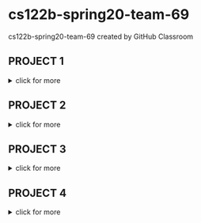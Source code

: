 # cs122b-spring20-team-69
cs122b-spring20-team-69 created by GitHub Classroom

## PROJECT 1
<details><summary>click for more</summary>
  
## VIDEO
Link: https://youtu.be/j0mx1oNTue0

## DEPLOYMENT
1) Clone this Git repo
2) Create database and its tables
3) Import data into database
4) Change to correct MySQL credentials in application.properties (in cs122b-spring20-team-69/fabflix-backend/src/main/resources)
5) Build .war in fabflix-backend/ directory 
<code>mvn package</code>
6) Copy .war file to ~/tomcat/webapps
<code>cp ./target/*.war /home/ubuntu/tomcat/webapps</code>
7) Navigate to fabflix-frontend/ directory
8) Run <code>npm install</code>
9) Run <code>ng build --base-href=. --prod</code>
10) Go to dist/ directory in the same directory
11) Rename directory if desired; default is fabflix-frontend
12) Copy directory to ~/tomcat/webapps
<code>cp <name_of_directory> /home/ubuntu/tomcat/webapps</code>
13) Navigate to ~/tomcat/webapps
14) Rename fabflix-0.0.1-SNAPSHOT.war to fabflix-backend.war
15) In browser, navigate to Tomcat manager page at ec2-54-68-162-171.us-west-2.compute.amazonaws.com:8080/manager/html
16) Click on "/fabflix" under "Paths"

## CONTRIBUTION
- John: Frontend/Angular coding and setup 
- Alexis: Backend/Spring Boot JDBC coding and setup
</details>

## PROJECT 2
<details><summary>click for more</summary>

## VIDEO
Link: https://youtu.be/IjvZFraVNKs
- Demo was done on 4/28/20, but sales entries were 4/29/20, due to time of server instance
- At the last few minutes, had to use MySQL CLI to correctly query for the sales records

## DEPLOYMENT
1) Prepare database and tables
2) Clone this Git Repo
3) Change to correct MySQL credentials in cs122b-spring20-team-69/fabflix-backend/src/main/resources/application.properties
4) Build .war in fabflix-backend/ directory 
<code>mvn package</code>
5) Copy .war file to ~/tomcat/webapps
<code>cp ./target/*.war /home/ubuntu/tomcat/webapps</code>
6) Navigate to fabflix-frontend/ directory
7) Run <code>npm install</code>
8) Run <code>ng build --base-href=. --prod</code>
9) Go to dist/ directory in the same directory
10) Rename directory if desired; default is fabflix-frontend
11) Copy directory to ~/tomcat/webapps
<code>cp <name_of_directory> /home/ubuntu/tomcat/webapps</code>
12) Navigate to ~/tomcat/webapps
13) Rename fabflix-0.0.1-SNAPSHOT.war to fabflix-backend.war
14) In browser, navigate to Tomcat manager page at ec2-54-68-162-171.us-west-2.compute.amazonaws.com:8080/manager/html
15) Click on "/fabflix" under "Paths"

## SUBSTRING MATCH DESIGN
We implemented the substring matching using the ".... LIKE %substring%" method.

## CONTRIBUTIONS
- John: Browse By Genre and Title, Movie List functionalities, Cart
- Alexis: HTML for most, CSS for all; Login, Checkout, Post Payment
</details>

## PROJECT 3
<details><summary>click for more</summary>
## VIDEO
Note: The parser successfully finished, but afterwards, near the end of the demo our database connection was lost and our site wouldn't load results where it previously did as seen in the video. We apologize for this and are uploading whatever is relevant.

Link: https://drive.google.com/open?id=1g8g-FTEfmuYspeVtGtnn8RDDmDMsq7yi

## DEPLOYMENT
1) Prepare database and tables
2) Clone this Git Repo
3) Copy correct MySQL credentials into cs122b-spring20-team-69/fabflix-backend/src/main/resources
<code> cp ~/application.properties ~/cs122b-spring20-team-69/fabflix-backend/src/main/resources </code>
4) cd into backedn directory
<code>cd ~/cs122b-spring20-team-69/fabflix-backend </code>
5) Build .war in fabflix-backend/ directory 
<code>mvn clean package</code>
5) Copy .war file to ~/tomcat/webapps
<code>cp ./target/*.war /home/ubuntu/tomcat/webapps</code>
6) cd into frontend directory
<code>cd  ~/cs122b-spring20-team-69/fabflix-frontend</code>
7) Install dependencies
Run <code>npm install</code>
8) Build files
Run <code>ng build --base-href=. --prod</code>
9) cd into target file directory
<code>cd dist</code>
10) Rename the directory to fabflix
11) Create WEB-INF directory in fabflix/
<code>mkdir fabflix/WEB-INF</code>
12) Copy web.xml into fabflix/WEB-INF
<code>cp ~/web.xml ./WEB-INF</code>
13) Copy fabflix/ directory into ~/tomcat/webapps
<code>cp fabflix /home/ubuntu/tomcat/webapps</code>
14) cd to ~/tomcat/webapps
<code>cd ~/tomcat/webapps</code>
15) Rename fabflix-0.0.1-SNAPSHOT.war to fabflix-backend.war
<code>mv fabflix-0.0.1-SHANPSHOT.war fabflix-backend.war</code>
16) Wait until fabflix-backend directory exists
17) Copy web.xml into fabflix-backend/WEB-INF
<code>cp ~/web.xml fabflix-backend/WEB-INF</code>
18) In browser, navigate to Tomcat manager page at ec2-54-68-162-171.us-west-2.compute.amazonaws.com:8080/manager/html
19) Click on "/fabflix" under "Paths"

## PREPARED STATEMENTS
- All prepared statements can be found in the following files:
1. JdbcMovieRepository (https://github.com/UCI-Chenli-teaching/cs122b-spring20-team-69/blob/master/fabflix-backend/src/main/java/com/fabflix/fabflix/repository/JdbcMovieRepository.java)
2. MovieParser (https://github.com/UCI-Chenli-teaching/cs122b-spring20-team-69/blob/master/fabflix-backend/src/main/java/com/fabflix/fabflix/MovieParser.java)
3. StarParser (https://github.com/UCI-Chenli-teaching/cs122b-spring20-team-69/blob/master/fabflix-backend/src/main/java/com/fabflix/fabflix/StarParser.java)
4. CastParser (https://github.com/UCI-Chenli-teaching/cs122b-spring20-team-69/blob/master/fabflix-backend/src/main/java/com/fabflix/fabflix/CastParser.java)

## PARSING OPTIMIZATIONS
1. Validating data as they're found when parsing any XML, we make checks at each stage before passing on the data to the next, until it's created and fully processed to store into a List to later iterate over to add to our database;
2. Gather genres within xml, normalize them using the given key, then using that to generate a subset of genres not already included in table and then adding them to the database in a separate function. This prevents us having to check if the genre found already exists in our genres table for each movie.

## DATA INCONSISTENCIES REPORT
- All XML inconsistencies reported to user through console.

## CONTRIBUTIONS
John: HTTPS, Encryption, Dashboard
Alexis: ReCAPTCHA, Stored Procedure, XML
</details>

## PROJECT 4
<details><summary>click for more</summary>
## VIDEO
Link: 

## DEPLOYMENT: Webpage
1) Prepare database and tables
2) Clone this Git Repo
3) Copy correct MySQL credentials into cs122b-spring20-team-69/fabflix-backend/src/main/resources
<code> cp ~/application.properties ~/cs122b-spring20-team-69/fabflix-backend/src/main/resources </code>
4) cd into backend directory
<code>cd ~/cs122b-spring20-team-69/fabflix-backend </code>
5) Build .war in fabflix-backend/ directory 
<code>mvn clean package</code>
5) Copy .war file to ~/tomcat/webapps
<code>cp ./target/*.war /home/ubuntu/tomcat/webapps</code>
6) cd into frontend directory
<code>cd  ~/cs122b-spring20-team-69/fabflix-frontend</code>
7) Install dependencies
Run <code>npm install</code>
8) Build files
Run <code>ng build --base-href=. --prod</code>
9) cd into target file directory
<code>cd dist</code>
10) Rename the directory to fabflix
11) Create WEB-INF directory in fabflix/
<code>mkdir fabflix/WEB-INF</code>
12) Copy web.xml into fabflix/WEB-INF
<code>cp ~/web.xml ./WEB-INF</code>
13) Copy fabflix/ directory into ~/tomcat/webapps
<code>cp fabflix /home/ubuntu/tomcat/webapps</code>
14) cd to ~/tomcat/webapps
<code>cd ~/tomcat/webapps</code>
15) Rename fabflix-0.0.1-SNAPSHOT.war to fabflix-backend.war
<code>mv fabflix-0.0.1-SNAPSHOT.war fabflix-backend.war</code>
16) Wait until fabflix-backend directory exists
17) Copy web.xml into fabflix-backend/WEB-INF
<code>cp ~/web.xml fabflix-backend/WEB-INF</code>
18) In browser, navigate to Tomcat manager page at ec2-54-68-162-171.us-west-2.compute.amazonaws.com:8080/manager/html
19) Click on "/fabflix" under "Paths"

## DEPLOYMENT: Android App
1) Clone this Git Repo
2) Import into Intellij IDEA
3) Allow Gradle import to finish
4) Edit configuration -> Add Android App configuration -> set module as "app"
5) Navigate to Build > Build Bundle(s) & APKs > Build APKs
6) Once build finishes, locate APK (message notifying location appears at lower right)
7) Drag and drop APK file onto local emulator

## CONTRIBUTIONS
John: full text search, autocomplete
Alexis: android app backend/frontend
</details>
